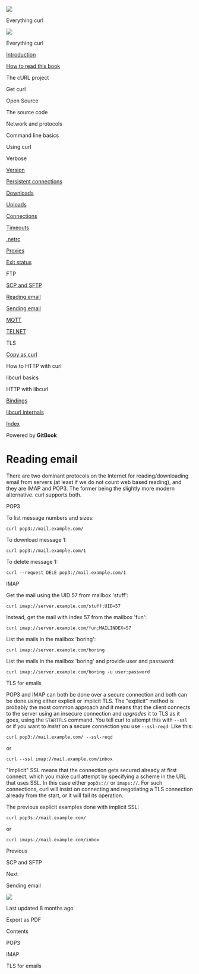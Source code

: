 <a href="../index.html" class="link-a079aa82--primary-53a25e66--logoLink-10d08504"></a>

<img src="https://gblobscdn.gitbook.com/orgs%2F-LxuH0qSm4xO9nWfEBlB%2Favatar.png?alt=media" class="image-67b14f24--avatar-1c1d03ec" />

<span class="text-4505230f--UIH400-4e41e82a--textContentFamily-49a318e1--spaceNameText-677c2969">Everything curl</span>

<a href="../index.html" class="link-a079aa82--primary-53a25e66--logoLink-10d08504"></a>

<img src="https://gblobscdn.gitbook.com/orgs%2F-LxuH0qSm4xO9nWfEBlB%2Favatar.png?alt=media" class="image-67b14f24--avatar-1c1d03ec" />

<span class="text-4505230f--UIH400-4e41e82a--textContentFamily-49a318e1--spaceNameText-677c2969">Everything curl</span>

<a href="../index.html" class="navButton-94f2579c--navButtonClickable-161b88ca"><span class="text-4505230f--UIH300-2063425d--textContentFamily-49a318e1--navButtonLabel-14a4968f">Introduction</span></a>

<a href="../how-to-read.html" class="navButton-94f2579c--navButtonClickable-161b88ca"><span class="text-4505230f--UIH300-2063425d--textContentFamily-49a318e1--navButtonLabel-14a4968f">How to read this book</span></a>

<span class="text-4505230f--UIH300-2063425d--textContentFamily-49a318e1--navButtonLabel-14a4968f">The cURL project</span>

<span class="text-4505230f--UIH300-2063425d--textContentFamily-49a318e1--navButtonLabel-14a4968f">Get curl</span>

<span class="text-4505230f--UIH300-2063425d--textContentFamily-49a318e1--navButtonLabel-14a4968f">Open Source</span>

<span class="text-4505230f--UIH300-2063425d--textContentFamily-49a318e1--navButtonLabel-14a4968f">The source code</span>

<span class="text-4505230f--UIH300-2063425d--textContentFamily-49a318e1--navButtonLabel-14a4968f">Network and protocols</span>

<span class="text-4505230f--UIH300-2063425d--textContentFamily-49a318e1--navButtonLabel-14a4968f">Command line basics</span>

<span class="text-4505230f--UIH300-2063425d--textContentFamily-49a318e1--navButtonLabel-14a4968f">Using curl</span>

<span class="text-4505230f--UIH300-2063425d--textContentFamily-49a318e1--navButtonLabel-14a4968f">Verbose</span>

<a href="version.html" class="navButton-94f2579c--pageItemWithChildrenNested-2c5d8183--navButtonClickable-161b88ca"><span class="text-4505230f--UIH300-2063425d--textContentFamily-49a318e1--navButtonLabel-14a4968f">Version</span></a>

<a href="persist.html" class="navButton-94f2579c--pageItemWithChildrenNested-2c5d8183--navButtonClickable-161b88ca"><span class="text-4505230f--UIH300-2063425d--textContentFamily-49a318e1--navButtonLabel-14a4968f">Persistent connections</span></a>

<a href="downloads.html" class="navButton-94f2579c--pageItemWithChildrenNested-2c5d8183--navButtonClickable-161b88ca"><span class="text-4505230f--UIH300-2063425d--textContentFamily-49a318e1--navButtonLabel-14a4968f">Downloads</span></a>

<a href="uploads.html" class="navButton-94f2579c--pageItemWithChildrenNested-2c5d8183--navButtonClickable-161b88ca"><span class="text-4505230f--UIH300-2063425d--textContentFamily-49a318e1--navButtonLabel-14a4968f">Uploads</span></a>

<a href="connections.html" class="navButton-94f2579c--pageItemWithChildrenNested-2c5d8183--navButtonClickable-161b88ca"><span class="text-4505230f--UIH300-2063425d--textContentFamily-49a318e1--navButtonLabel-14a4968f">Connections</span></a>

<a href="timeouts.html" class="navButton-94f2579c--pageItemWithChildrenNested-2c5d8183--navButtonClickable-161b88ca"><span class="text-4505230f--UIH300-2063425d--textContentFamily-49a318e1--navButtonLabel-14a4968f">Timeouts</span></a>

<a href="netrc.html" class="navButton-94f2579c--pageItemWithChildrenNested-2c5d8183--navButtonClickable-161b88ca"><span class="text-4505230f--UIH300-2063425d--textContentFamily-49a318e1--navButtonLabel-14a4968f">.netrc</span></a>

<a href="proxies.html" class="navButton-94f2579c--pageItemWithChildrenNested-2c5d8183--navButtonClickable-161b88ca"><span class="text-4505230f--UIH300-2063425d--textContentFamily-49a318e1--navButtonLabel-14a4968f">Proxies</span></a>

<a href="returns.html" class="navButton-94f2579c--pageItemWithChildrenNested-2c5d8183--navButtonClickable-161b88ca"><span class="text-4505230f--UIH300-2063425d--textContentFamily-49a318e1--navButtonLabel-14a4968f">Exit status</span></a>

<span class="text-4505230f--UIH300-2063425d--textContentFamily-49a318e1--navButtonLabel-14a4968f">FTP</span>

<a href="scpsftp.html" class="navButton-94f2579c--pageItemWithChildrenNested-2c5d8183--navButtonClickable-161b88ca"><span class="text-4505230f--UIH300-2063425d--textContentFamily-49a318e1--navButtonLabel-14a4968f">SCP and SFTP</span></a>

<a href="reademail.html" class="navButton-94f2579c--pageItemWithChildrenNested-2c5d8183--navButtonClickable-161b88ca--navButtonOpened-6a88552e"><span class="text-4505230f--UIH300-2063425d--textContentFamily-49a318e1--navButtonLabel-14a4968f">Reading email</span></a>

<a href="smtp.html" class="navButton-94f2579c--pageItemWithChildrenNested-2c5d8183--navButtonClickable-161b88ca"><span class="text-4505230f--UIH300-2063425d--textContentFamily-49a318e1--navButtonLabel-14a4968f">Sending email</span></a>

<a href="mqtt.html" class="navButton-94f2579c--pageItemWithChildrenNested-2c5d8183--navButtonClickable-161b88ca"><span class="text-4505230f--UIH300-2063425d--textContentFamily-49a318e1--navButtonLabel-14a4968f">MQTT</span></a>

<a href="telnet.html" class="navButton-94f2579c--pageItemWithChildrenNested-2c5d8183--navButtonClickable-161b88ca"><span class="text-4505230f--UIH300-2063425d--textContentFamily-49a318e1--navButtonLabel-14a4968f">TELNET</span></a>

<span class="text-4505230f--UIH300-2063425d--textContentFamily-49a318e1--navButtonLabel-14a4968f">TLS</span>

<a href="copyas.html" class="navButton-94f2579c--pageItemWithChildrenNested-2c5d8183--navButtonClickable-161b88ca"><span class="text-4505230f--UIH300-2063425d--textContentFamily-49a318e1--navButtonLabel-14a4968f">Copy as curl</span></a>

<span class="text-4505230f--UIH300-2063425d--textContentFamily-49a318e1--navButtonLabel-14a4968f">How to HTTP with curl</span>

<span class="text-4505230f--UIH300-2063425d--textContentFamily-49a318e1--navButtonLabel-14a4968f">libcurl basics</span>

<span class="text-4505230f--UIH300-2063425d--textContentFamily-49a318e1--navButtonLabel-14a4968f">HTTP with libcurl</span>

<a href="../bindings.html" class="navButton-94f2579c--navButtonClickable-161b88ca"><span class="text-4505230f--UIH300-2063425d--textContentFamily-49a318e1--navButtonLabel-14a4968f">Bindings</span></a>

<a href="../internals.html" class="navButton-94f2579c--navButtonClickable-161b88ca"><span class="text-4505230f--UIH300-2063425d--textContentFamily-49a318e1--navButtonLabel-14a4968f">libcurl internals</span></a>

<a href="../bookindex.html" class="navButton-94f2579c--navButtonClickable-161b88ca"><span class="text-4505230f--UIH300-2063425d--textContentFamily-49a318e1--navButtonLabel-14a4968f">Index</span></a>

<a href="https://www.gitbook.com/?utm_source=content&amp;utm_medium=trademark&amp;utm_campaign=curl-1" class="reset-3c756112--trademark-a8da4b94"></a>

<span class="text-4505230f--TextH200-a3425406--textUIFamily-5ebd8e40">Powered by **GitBook**</span>

<span class="text-4505230f--DisplayH900-bfb998fa--textContentFamily-49a318e1">Reading email</span>
==================================================================================================

<span class="text-4505230f--UIH300-2063425d--textUIFamily-5ebd8e40--text-8ee2c8b2"></span>

<span class="text-4505230f--UIH300-2063425d--textUIFamily-5ebd8e40--text-8ee2c8b2"></span>

<span class="text-4505230f--TextH400-3033861f--textContentFamily-49a318e1"><span data-key="e1c76a74e7d44d0d82186a3aeb570799"><span data-offset-key="e1c76a74e7d44d0d82186a3aeb570799:0">There are two dominant protocols on the Internet for reading/downloading email from servers (at least if we do not count web based reading), and they are IMAP and POP3. The former being the slightly more modern alternative. curl supports both.</span></span></span>

<span class="text-4505230f--HeadingH700-04e1a2a3--textContentFamily-49a318e1"><span data-key="e1ca8729922147619bffcbb07cc1834e"><span data-offset-key="e1ca8729922147619bffcbb07cc1834e:0">POP3</span></span></span>

<span class="text-4505230f--TextH400-3033861f--textContentFamily-49a318e1"><span data-key="0339c9761f1b4fb7add6837cdd7228d1"><span data-offset-key="0339c9761f1b4fb7add6837cdd7228d1:0">To list message numbers and sizes:</span></span></span>

    curl pop3://mail.example.com/

<span class="text-4505230f--TextH400-3033861f--textContentFamily-49a318e1"><span data-key="42cfe6e3a0aa4037adc1fc0621c01851"><span data-offset-key="42cfe6e3a0aa4037adc1fc0621c01851:0">To download message 1:</span></span></span>

    curl pop3://mail.example.com/1

<span class="text-4505230f--TextH400-3033861f--textContentFamily-49a318e1"><span data-key="4bd1a0e6b3d448b6b99e77b4115b26ec"><span data-offset-key="4bd1a0e6b3d448b6b99e77b4115b26ec:0">To delete message 1:</span></span></span>

    curl --request DELE pop3://mail.example.com/1

<span class="text-4505230f--HeadingH700-04e1a2a3--textContentFamily-49a318e1"><span data-key="f0488b041aea44deb858281b22e82b21"><span data-offset-key="f0488b041aea44deb858281b22e82b21:0">IMAP</span></span></span>

<span class="text-4505230f--TextH400-3033861f--textContentFamily-49a318e1"><span data-key="ec71698dab214d33aed63e5ae160ecb5"><span data-offset-key="ec71698dab214d33aed63e5ae160ecb5:0">Get the mail using the UID 57 from mailbox 'stuff':</span></span></span>

    curl imap://server.example.com/stuff;UID=57

<span class="text-4505230f--TextH400-3033861f--textContentFamily-49a318e1"><span data-key="983cc58d730c41c0aa523d1860e97507"><span data-offset-key="983cc58d730c41c0aa523d1860e97507:0">Instead, get the mail with index 57 from the mailbox 'fun':</span></span></span>

    curl imap://server.example.com/fun;MAILINDEX=57

<span class="text-4505230f--TextH400-3033861f--textContentFamily-49a318e1"><span data-key="5c6890225eb545fe97d4bf5427097abb"><span data-offset-key="5c6890225eb545fe97d4bf5427097abb:0">List the mails in the mailbox 'boring':</span></span></span>

    curl imap://server.example.com/boring

<span class="text-4505230f--TextH400-3033861f--textContentFamily-49a318e1"><span data-key="7c2ecbc311de4b7ab49c09a04aa461f5"><span data-offset-key="7c2ecbc311de4b7ab49c09a04aa461f5:0">List the mails in the mailbox 'boring' and provide user and password:</span></span></span>

    curl imap://server.example.com/boring -u user:password

<span class="text-4505230f--HeadingH700-04e1a2a3--textContentFamily-49a318e1"><span data-key="ee5531d79a5b47c1843052170418e2e8"><span data-offset-key="ee5531d79a5b47c1843052170418e2e8:0">TLS for emails</span></span></span>

<span class="text-4505230f--TextH400-3033861f--textContentFamily-49a318e1"><span data-key="a0e4e399d2a747f982961ff7aba865fb"><span data-offset-key="a0e4e399d2a747f982961ff7aba865fb:0">POP3 and IMAP can both be done over a secure connection and both can be done using either explicit or implicit TLS. The "explicit" method is probably the most common approach and it means that the client connects to the server using an insecure connection and </span><span data-offset-key="a0e4e399d2a747f982961ff7aba865fb:1">*upgrades*</span><span data-offset-key="a0e4e399d2a747f982961ff7aba865fb:2"> it to TLS as it goes, using the </span><span data-offset-key="a0e4e399d2a747f982961ff7aba865fb:3">`STARTTLS`</span><span data-offset-key="a0e4e399d2a747f982961ff7aba865fb:4"> command. You tell curl to attempt this with </span><span data-offset-key="a0e4e399d2a747f982961ff7aba865fb:5">`--ssl`</span><span data-offset-key="a0e4e399d2a747f982961ff7aba865fb:6"> or if you want to </span><span data-offset-key="a0e4e399d2a747f982961ff7aba865fb:7">*insist*</span><span data-offset-key="a0e4e399d2a747f982961ff7aba865fb:8"> on a secure connection you use </span><span data-offset-key="a0e4e399d2a747f982961ff7aba865fb:9">`--ssl-reqd`</span><span data-offset-key="a0e4e399d2a747f982961ff7aba865fb:10">. Like this:</span></span></span>

    curl pop3://mail.example.com/ --ssl-reqd

<span class="text-4505230f--TextH400-3033861f--textContentFamily-49a318e1"><span data-key="6dafd4037c7b430ab1eed09079787311"><span data-offset-key="6dafd4037c7b430ab1eed09079787311:0">or</span></span></span>

    curl --ssl imap://mail.example.com/inbox

<span class="text-4505230f--TextH400-3033861f--textContentFamily-49a318e1"><span data-key="32d790f873864e3c9015ed7018eaa019"><span data-offset-key="32d790f873864e3c9015ed7018eaa019:0">"Implicit" SSL means that the connection gets secured already at first connect, which you make curl attempt by specifying a scheme in the URL that uses SSL. In this case either </span><span data-offset-key="32d790f873864e3c9015ed7018eaa019:1">`pop3s://`</span><span data-offset-key="32d790f873864e3c9015ed7018eaa019:2"> or </span><span data-offset-key="32d790f873864e3c9015ed7018eaa019:3">`imaps://`</span><span data-offset-key="32d790f873864e3c9015ed7018eaa019:4">. For such connections, curl will insist on connecting and negotiating a TLS connection already from the start, or it will fail its operation.</span></span></span>

<span class="text-4505230f--TextH400-3033861f--textContentFamily-49a318e1"><span data-key="ee06b3655362435fa3c75a9171724ecd"><span data-offset-key="ee06b3655362435fa3c75a9171724ecd:0">The previous explicit examples done with implicit SSL:</span></span></span>

    curl pop3s://mail.example.com/

<span class="text-4505230f--TextH400-3033861f--textContentFamily-49a318e1"><span data-key="fa3ca72cff734475acd2a2f80440eda0"><span data-offset-key="fa3ca72cff734475acd2a2f80440eda0:0">or</span></span></span>

    curl imaps://mail.example.com/inbox

<a href="scpsftp.html" class="reset-3c756112--card-6570f064--whiteCard-fff091a4--cardPrevious-56a5e674"></a>

<span class="text-4505230f--TextH200-a3425406--textContentFamily-49a318e1">Previous</span>

<span class="text-4505230f--UIH400-4e41e82a--textContentFamily-49a318e1">SCP and SFTP</span>

<a href="smtp.html" class="reset-3c756112--card-6570f064--whiteCard-fff091a4--cardNext-19241c42"></a>

<span class="text-4505230f--TextH200-a3425406--textContentFamily-49a318e1">Next</span>

<span class="text-4505230f--UIH400-4e41e82a--textContentFamily-49a318e1">Sending email</span>

<img src="https://avatars.githubusercontent.com/u/66654881?v=4" class="image-67b14f24--avatar-1c1d03ec" />

<span class="text-4505230f--TextH200-a3425406--textContentFamily-49a318e1">Last updated 8 months ago</span>

<span class="text-4505230f--UIH300-2063425d--textUIFamily-5ebd8e40">Export as PDF</span>

<span class="text-4505230f--InfoH100-1e92e1d1--textContentFamily-49a318e1">Contents</span>

<a href="reademail.html#pop3" class="reset-3c756112--menuItem-aa02f6ec--menuItemLight-757d5235--menuItemInline-173bdf97--pageTocItem-f4427024"></a>

<span class="text-4505230f--UIH300-2063425d--textContentFamily-49a318e1"><span class="text-4505230f--UIH200-50ead35f--textContentFamily-49a318e1">POP3</span></span>

<a href="reademail.html#imap" class="reset-3c756112--menuItem-aa02f6ec--menuItemLight-757d5235--menuItemInline-173bdf97--pageTocItem-f4427024"></a>

<span class="text-4505230f--UIH300-2063425d--textContentFamily-49a318e1"><span class="text-4505230f--UIH200-50ead35f--textContentFamily-49a318e1">IMAP</span></span>

<a href="reademail.html#tls-for-emails" class="reset-3c756112--menuItem-aa02f6ec--menuItemLight-757d5235--menuItemInline-173bdf97--pageTocItem-f4427024"></a>

<span class="text-4505230f--UIH300-2063425d--textContentFamily-49a318e1"><span class="text-4505230f--UIH200-50ead35f--textContentFamily-49a318e1">TLS for emails</span></span>
